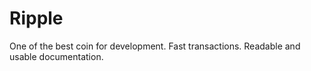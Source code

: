 # Ripple

One of the best coin for development. Fast transactions. Readable and usable documentation.
